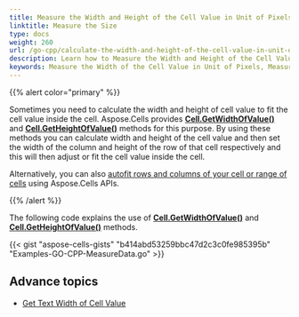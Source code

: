 ```yaml
---
title: Measure the Width and Height of the Cell Value in Unit of Pixels with Golang via C++
linktitle: Measure the Size
type: docs
weight: 260
url: /go-cpp/calculate-the-width-and-height-of-the-cell-value-in-unit-of-pixels/
description: Learn how to Measure the Width and Height of the Cell Value in Unit of Pixels through the Aspose.Cells for C++ API.
keywords: Measure the Width of the Cell Value in Unit of Pixels, Measure the Height of the Cell Value in Unit of Pixels, Get the Width of the Cell Value in Unit of Pixels, Get the Height of the Cell Value in Unit of Pixels
---
```


{{% alert color="primary" %}}

Sometimes you need to calculate the width and height of cell value to fit the cell value inside the cell. Aspose.Cells provides [**Cell.GetWidthOfValue()**](https://reference.aspose.com/cells/go-cpp/cell/getwidthofvalue/) and [**Cell.GetHeightOfValue()**](https://reference.aspose.com/cells/cpp/aspose.cells/cell/getheightofvalue/) methods for this purpose. By using these methods you can calculate width and height of the cell value and then set the width of the column and height of the row of that cell respectively and this will then adjust or fit the cell value inside the cell.

Alternatively, you can also [autofit rows and columns of your cell or range of cells](/cells/cpp/autofit-rows-and-columns/) using Aspose.Cells APIs.

{{% /alert %}}

The following code explains the use of [**Cell.GetWidthOfValue()**](https://reference.aspose.com/cells/go-cpp/cell/getwidthofvalue/) and [**Cell.GetHeightOfValue()**](https://reference.aspose.com/cells/cpp/aspose.cells/cell/getheightofvalue/) methods.

{{< gist "aspose-cells-gists" "b414abd53259bbc47d2c3c0fe985395b" "Examples-GO-CPP-MeasureData.go" >}}
## **Advance topics**
- [Get Text Width of Cell Value](/cells/cpp/get-text-width-of-cell-value/)
